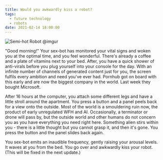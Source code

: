 ```yaml
---
title: Would you awkwardly kiss a robot?
tags:
  - future technology
  - robots
date: 2021-02-14 18:00:00
---
```


![Semi-hot Robot @imgur](https://i.imgur.com/sHlIqiT.jpg "Semi-hot Robot @imgur")

"Good morning!" Your sex-bot has monitored your vital signs and woken you at the optimal time, and you feel wonderful. There's already a coffee and a plate of vitamins next to your bed. After, you have a quick shower of anti-virals before you plug yourself into your console for the day. With an infinite number of channels of generated content just for you, the screen fulfils every ambition and need you've ever had. Pornhub got on board with this early and are now the biggest company in the world. Last week they bought Microsoft.

After 16 hours at the computer, you attach some different legs and have a little stroll around the apartment. You press a button and a panel peels back for a view onto the outside. Most of the world is a smouldering ruin now, the product of early unregulated WFH and AI. Occasionally, a terminator or drone will pass by, but the outside world and other humans do not concern you as you have everything you need right here. Something alien stirs within you - there is a little thought but you cannot grasp it, and then it's gone. You press the button and the panel slides back again.

You sex-bot emits an inaudible frequency, gently raising your arousal levels. It waves at you from the bed. You go over and awkwardly kiss your robot. (This will be fixed in the next update.)
